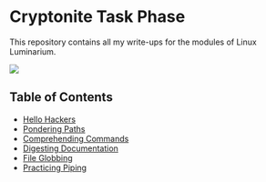 # Cryptonite Task Phase

This repository contains all my write-ups for the modules of Linux Luminarium.


![](https://i.imgur.com/QevQHmx.png)

## Table of Contents
- [Hello Hackers](./Linux_Luminarium/Hello_Hackers.md)
- [Pondering Paths](./Linux_Luminarium/Pondering_Paths.md)
- [Comprehending Commands](./Linux_Luminarium/Comprehending_Commands.md)
- [Digesting Documentation](./Linux_Luminarium/Digesting_Documentation.md)
- [File Globbing](./Linux_Luminarium/File_Globbing.md)
- [Practicing Piping](./Linux_Luminarium/Practicing_Piping.md)